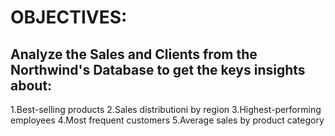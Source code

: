 
# OBJECTIVES:

## Analyze the Sales and Clients from the Northwind's Database to get the keys insights about:

1.Best-selling products
2.Sales distributioni by region
3.Highest-performing employees
4.Most frequent customers
5.Average sales by product category


